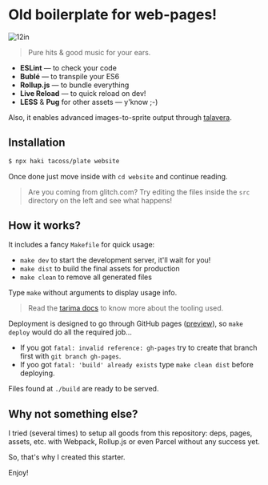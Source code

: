 # Old boilerplate for web-pages!

![12in](https://dub-plate.glitch.me/images/12inches_small.png)

> Pure hits &amp; good music for your ears.

- **ESLint** &mdash; to check your code
- **Bublé** &mdash; to transpile your ES6
- **Rollup.js** &mdash; to bundle everything
- **Live Reload** &mdash; to quick reload on dev!
- **LESS** & **Pug** for other assets &mdash; y'know ;-)

Also, it enables advanced images-to-sprite output through [talavera](https://github.com/pateketrueke/talavera).

## Installation

```bash
$ npx haki tacoss/plate website
```

Once done just move inside with `cd website` and continue reading.

> Are you coming from glitch.com? Try editing the files inside the `src` directory on the left and see what happens!

## How it works?

It includes a fancy `Makefile` for quick usage:

- `make dev` to start the development server, it'll wait for you!
- `make dist` to build the final assets for production
- `make clean` to remove all generated files

Type `make` without arguments to display usage info.

> Read the [tarima docs](https://github.com/tacoss/tarima#tarima) to know more about the tooling used.

Deployment is designed to go through GitHub pages ([preview](https://tacoss.github.io/plate/)), so `make deploy` would do all the required job...

- If you got `fatal: invalid reference: gh-pages` try to create that branch first with `git branch gh-pages`.
- If yoo got `fatal: 'build' already exists` type `make clean dist` before deploying.

Files found at `./build` are ready to be served.

## Why not something else?

I tried (several times) to setup all goods from this repository: deps, pages, assets, etc. with Webpack, Rollup.js or even Parcel without any success yet.

So, that's why I created this starter.

Enjoy!
